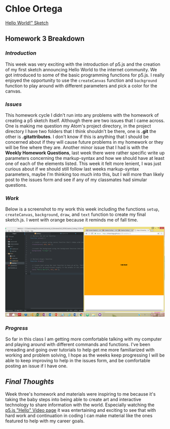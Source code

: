 # Chloe Ortega

[Hello World!" Sketch](https://chloeortega.github.io/120-work/hw-3/)


## Homework 3 Breakdown

### *Introduction*

This week was very exciting with the introduction of p5.js and the creation of my first sketch announcing Hello World to the internet community. We got introduced to some of the basic programming functions for p5.js. I really enjoyed the opportunity to use the `createCanvas` function and `background` function to play around with different parameters and pick a color for the canvas.


### *Issues*

This homework cycle I didn't run into any problems with the homework of creating a p5 sketch itself. Although there are two issues that I came across. One is making me question my Atom's project directory, in the project directory I have two folders that I think shouldn't be there, one is **.git** the other is **.gitattributes**. I don't know if this is anything that I should be concerned about if they will cause future problems in my homework or they will be fine where they are.
Another minor issue that I had is with the **Weekly Homework Questions**, last week there were rather specific write up parameters concerning the markup-syntax and how we should have at least one of each of the elements listed. This week it felt more lenient, I was just curious about if we should still follow last weeks markup-syntax parameters, maybe I'm thinking too much into this, but I will more than likely post to the issues form and see if any of my classmates had simular questions.


### *Work*

Below is a screenshot to my work this week including the functions `setup`, `createCanvas`,  `background`, `draw`, and `text` function to create my final sketch.js. I went with orange because it reminds me of fall time.

![This is my final homework 3 sketch](image_hw-3.png)


### *Progress*

So far in this class I am getting more comfortable talking with my computer and playing around with different commands and functions. I've been rereading and going over tutorials to help get me more familiarized with working and problem solving, I hope as the weeks keep progressing I will be able to keep improving to help in the issues form, and be comfortable posting an issue if I have one.


## *Final Thoughts*

Week three's homework and materials were inspiring to me because it's taking the baby steps into being able to create art and interactive technology to share information with the world. Especially watching the [p5.js "Hello" Video page](http://hello.p5js.org/) it was entertaining and exciting to see that with hard work and continuation in coding I can make material like the ones featured to help with my career goals.
